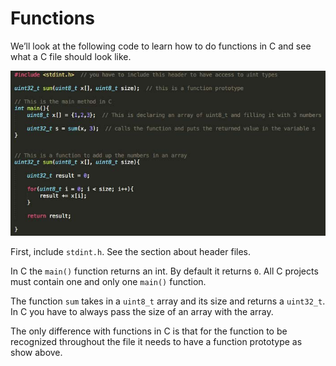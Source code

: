 # Functions

We’ll look at the following code to learn how to do functions in C and see what a C file should look like.

![](../figures/fig19.jpg)

First, include ```stdint.h```. See the section about header files.

In C the `main()` function returns an int. By default it returns `0`. All C projects must contain one and only one `main()` function.

The function `sum` takes in a ```uint8_t``` array and its size and returns a ```uint32_t```. In C you have to always pass the size of an array with the array.

The only difference with functions in C is that for the function to be recognized throughout the file it needs to have a function prototype as show above.

